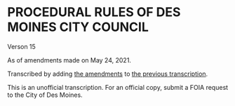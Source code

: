 # PROCEDURAL RULES OF DES MOINES CITY COUNCIL

Verson 15

As of amendments made on May 24, 2021.

Transcribed by adding [the amendments](assets/rules-archive/2021_05_24/resolution.pdf) 
to [the previous transcription](#/view/rules-archive~2021_05_10~transcription).

This is an unofficial transcription. For an official copy, submit a FOIA request to the City of Des Moines.
